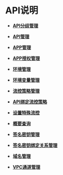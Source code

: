 # API说明<a name="apig-zh-api-180713013"></a>

-   **[API分组管理](API分组管理.md)**  

-   **[API管理](API管理.md)**  

-   **[APP管理](APP管理.md)**  

-   **[APP授权管理](APP授权管理.md)**  

-   **[环境管理](环境管理.md)**  

-   **[环境变量管理](环境变量管理.md)**  

-   **[流控策略管理](流控策略管理.md)**  

-   **[API绑定流控策略](API绑定流控策略.md)**  

-   **[设置特殊流控](设置特殊流控.md)**  

-   **[概要查询](概要查询.md)**  

-   **[签名密钥管理](签名密钥管理.md)**  

-   **[签名密钥绑定关系管理](签名密钥绑定关系管理.md)**  

-   **[域名管理](域名管理.md)**  

-   **[VPC通道管理](VPC通道管理.md)**  


